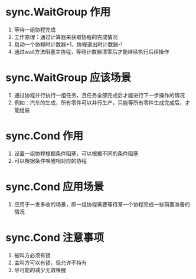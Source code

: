 # sync.WaitGroup 作用
1. 等待一组协程完成
2. 工作原理：通过计算器来获取协程的完成情况
3. 启动一个协程时计数器+1，协程退出时计数器-1
4. 通过wait方法阻塞主协程，等待计数器清零后才能继续执行后续操作                    

# sync.WaitGroup 应该场景
1. 通过协程并行执行一组任务，且任务全部完成后才能进行下一步操作的情况
2. 例如：汽车的生成，所有零件可以并行生产，只能等所有零件生成完成后，才能组装

# sync.Cond 作用
1. 设置一组协程根据条件阻塞，可以根据不同的条件阻塞              
2. 可以根据条件唤醒相对应的协程

# sync.Cond 应用场景
1. 应用于一发多收的场景，即一组协程需要等待某一个协程完成一些前置准备的情况

# sync.Cond 注意事项
1. 被叫方必须有锁
2. 主叫方可以有锁，但允许不持有
3. 尽可能的减少无效唤醒

